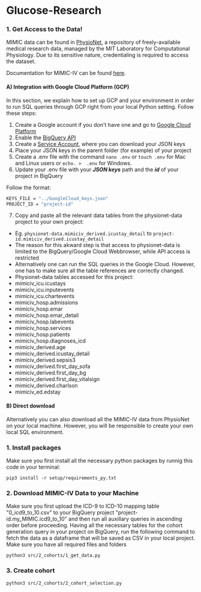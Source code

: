 # Glucose-Research

### 1. Get Access to the Data!

MIMIC data can be found in [PhysioNet](https://physionet.org/), a repository of freely-available medical research data, managed by the MIT Laboratory for Computational Physiology. Due to its sensitive nature, credentialing is required to access the dataset.

Documentation for MIMIC-IV can be found [here](https://mimic.mit.edu/).

#### A) Integration with Google Cloud Platform (GCP)

In this section, we explain how to set up GCP and your environment in order to run SQL queries through GCP right from your local Python setting. Follow these steps:

1) Create a Google account if you don't have one and go to [Google Cloud Platform](https://console.cloud.google.com/bigquery)
2) Enable the [BigQuery API](https://console.cloud.google.com/apis/api/bigquery.googleapis.com)
3) Create a [Service Account](https://console.cloud.google.com/iam-admin/serviceaccounts), where you can download your JSON keys
4) Place your JSON keys in the parent folder (for example) of your project
5) Create a .env file with the command `nano .env` or `touch .env` for Mac and Linux users or `echo. >  .env` for Windows.
6) Update your .env file with your ***JSON keys*** path and the ***id*** of your project in BigQuery

Follow the format:

```sh
KEYS_FILE = "../GoogleCloud_keys.json"
PROJECT_ID = "project-id"
```
7) Copy and paste all the relevant data tables from the physionet-data project to your own project:
- Eg. `physionet-data.mimiciv_derived.icustay_detail` to `project-id.mimiciv_derived.icustay_detail`
- The reason for this akward step is that access to physionet-data is limited to the BigQuery/Google Cloud Webbrowser, while API access is restricted
- Alternatively one can run the SQL queries in the Google Cloud. However, one has to make sure all the table references are correctly changed.
- Physionet-data tables accessed for this project: 
- mimiciv_icu.icustays
- mimiciv_icu.inputevents
- mimiciv_icu.chartevents
- mimiciv_hosp.admissions
- mimiciv_hosp.emar
- mimiciv_hosp.emar_detail
- mimiciv_hosp.labevents
- mimiciv_hosp.services
- mimiciv_hosp.patients
- mimiciv_hosp.diagnoses_icd
- mimiciv_derived.age
- mimiciv_derived.icustay_detail
- mimiciv_derived.sepsis3
- mimiciv_derived.first_day_sofa
- mimiciv_derived.first_day_bg
- mimiciv_derived.first_day_vitalsign
- mimiciv_derived.charlson
- mimiciv_ed.edstay


#### B) Direct download

Alternatively you can also download all the MIMIC-IV data from PhysioNet on your local machine. However, you will be responsible to create your own local SQL environment.

### 1. Install packages 

Make sure you first install all the necessary python packages by runnig this code in your terminal:

```shell
pip3 install -r setup/requirements_py.txt
```

### 2. Download MIMIC-IV Data to your Machine

Make sure you first upload the ICD-9 to ICD-10 mapping table "0_icd9_to_10.csv" to your BigQuery project "project-id.my_MIMIC.icd9_to_10" and then run all auxillary queries in ascending order before proceeding.
Having all the necessary tables for the cohort generation query in your project on BigQuery, run the following command to fetch the data as a dataframe that will be saved as CSV in your local project. Make sure you have all required files and folders

```shell
python3 src/2_cohorts/1_get_data.py
```

### 3. Create cohort

``python3 src/2_cohorts/2_cohort_selection.py``
